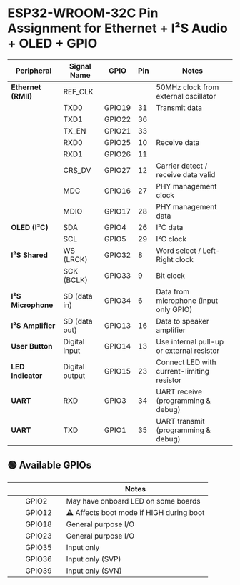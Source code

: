 # ESP32-WROOM-32C Pin Assignment for Ethernet + I²S Audio + OLED + GPIO

| Peripheral          | Signal Name       | GPIO       | Pin | Notes                                      |
|---------------------|-------------------|------------|-----|--------------------------------------------|
| **Ethernet (RMII)** | REF_CLK           |            |     | 50MHz clock from external oscillator       |
|                     | TXD0              | GPIO19     | 31  | Transmit data                              |
|                     | TXD1              | GPIO22     | 36  |                                            |
|                     | TX_EN             | GPIO21     | 33  |                                            |
|                     | RXD0              | GPIO25     | 10  | Receive data                               |
|                     | RXD1              | GPIO26     | 11  |                                            |
|                     | CRS_DV            | GPIO27     | 12  | Carrier detect / receive data valid        |
|                     | MDC               | GPIO16     | 27  | PHY management clock                       |
|                     | MDIO              | GPIO17     | 28  | PHY management data                        |
| **OLED (I²C)**      | SDA               | GPIO4      | 26  | I²C data                                   |
|                     | SCL               | GPIO5      | 29  | I²C clock                                  |
| **I²S Shared**      | WS (LRCK)         | GPIO32     | 8   | Word select / Left-Right clock             |
|                     | SCK (BCLK)        | GPIO33     | 9   | Bit clock                                  |
| **I²S Microphone**  | SD (data in)      | GPIO34     | 6   | Data from microphone (input only GPIO)     |
| **I²S Amplifier**   | SD (data out)     | GPIO13     | 16  | Data to speaker amplifier                  |
| **User Button**     | Digital input     | GPIO14     | 13  | Use internal pull-up or external resistor  |
| **LED Indicator**   | Digital output    | GPIO15     | 23  | Connect LED with current-limiting resistor |
| **UART**            | RXD               | GPIO3      | 34  | UART receive (programming & debug)         |
| **UART**            | TXD               | GPIO1      | 35  | UART transmit (programming & debug)        |

## 🟢 Available GPIOs
|                     |                   |            |     | Notes                                      |
|---------------------|-------------------|------------|-----|--------------------------------------------|
|                     |                   | GPIO2      |     | May have onboard LED on some boards        |
|                     |                   | GPIO12     |     | ⚠️ Affects boot mode if HIGH during boot    |
|                     |                   | GPIO18     |     | General purpose I/O                        |
|                     |                   | GPIO23     |     | General purpose I/O                        |
|                     |                   | GPIO35     |     | Input only                                 |
|                     |                   | GPIO36     |     | Input only (SVP)                           |
|                     |                   | GPIO39     |     | Input only (SVN)                           |